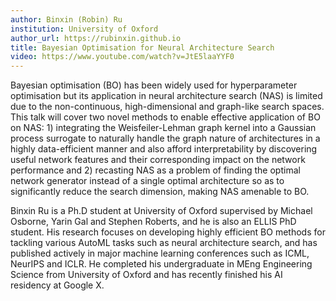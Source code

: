 ```yaml
---
author: Binxin (Robin) Ru
institution: University of Oxford
author_url: https://rubinxin.github.io
title: Bayesian Optimisation for Neural Architecture Search
video: https://www.youtube.com/watch?v=JtE5laaYYF0
---
```


Bayesian optimisation (BO) has been widely used for hyperparameter optimisation but its application in neural architecture search (NAS) is limited due to the non-continuous, high-dimensional and graph-like search spaces. This talk will cover two novel methods to enable effective application of BO on NAS: 1) integrating the Weisfeiler-Lehman graph kernel into a Gaussian process surrogate to naturally handle the graph nature of architectures in a highly data-efficient manner and also afford interpretability by discovering useful network features and their corresponding impact on the network performance and 2) recasting NAS as a problem of finding the optimal network generator instead of a single optimal architecture so as to significantly reduce the search dimension, making NAS amenable to BO.

Binxin Ru is a Ph.D student at University of Oxford supervised by Michael Osborne, Yarin Gal and Stephen Roberts, and he is also an ELLIS PhD student. His research focuses on developing highly efficient BO methods for tackling various AutoML tasks such as neural architecture search, and has published actively in major machine learning conferences such as ICML, NeurIPS and ICLR. He completed his undergraduate in MEng Engineering Science from University of Oxford and has recently finished his AI residency at Google X. 
